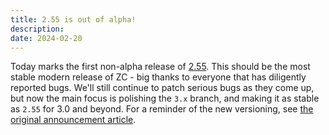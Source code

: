 ```yaml
---
title: 2.55 is out of alpha!
description: 
date: 2024-02-20
---
```


Today marks the first non-alpha release of [2.55](/releases/2.55.0/). This should be the most stable modern release of ZC - big thanks to everyone that has diligently reported bugs. We'll still continue to patch serious bugs as they come up, but now the main focus is polishing the `3.x` branch, and making it as stable as `2.55` for 3.0 and beyond. For a reminder of the new versioning, see [the original announcement article](/news/2023-10-20-announcing-2.55-final/).
